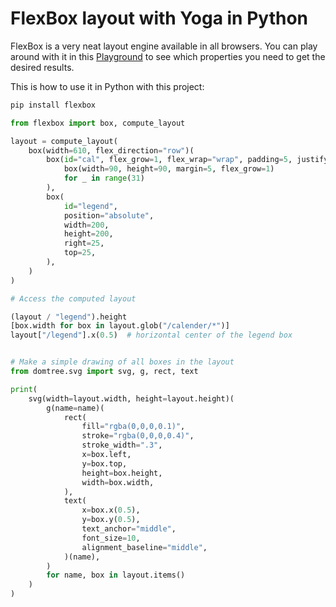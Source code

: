 # FlexBox layout with Yoga in Python

FlexBox is a very neat layout engine available in all browsers. You can play around with it in this [Playground](https://yogalayout.com/playground) to see which properties you need to get the desired results.

This is how to use it in Python with this project:

```bash
pip install flexbox
```

```python
from flexbox import box, compute_layout

layout = compute_layout(
    box(width=610, flex_direction="row")(
        box(id="cal", flex_grow=1, flex_wrap="wrap", padding=5, justify_content="stretch")(
            box(width=90, height=90, margin=5, flex_grow=1)
            for _ in range(31)
        ),
        box(
            id="legend",
            position="absolute",
            width=200,
            height=200,
            right=25,
            top=25,
        ),
    )
)

# Access the computed layout

(layout / "legend").height
[box.width for box in layout.glob("/calender/*")]
layout["/legend"].x(0.5)  # horizontal center of the legend box


# Make a simple drawing of all boxes in the layout
from domtree.svg import svg, g, rect, text

print(
    svg(width=layout.width, height=layout.height)(
        g(name=name)(
            rect(
                fill="rgba(0,0,0,0.1)",
                stroke="rgba(0,0,0,0.4)",
                stroke_width=".3",
                x=box.left,
                y=box.top,
                height=box.height,
                width=box.width,
            ),
            text(
                x=box.x(0.5),
                y=box.y(0.5),
                text_anchor="middle",
                font_size=10,
                alignment_baseline="middle",
            )(name),
        )
        for name, box in layout.items()
    )
)
```
